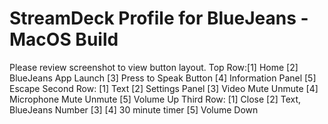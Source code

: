 # StreamDeck Profile for BlueJeans - MacOS Build
Please review screenshot to view button layout.
Top Row:[1] Home [2] BlueJeans App Launch [3] Press to Speak Button [4] Information Panel [5] Escape
Second Row: [1] Text [2] Settings Panel [3] Video Mute Unmute [4] Microphone Mute Unmute [5] Volume Up
Third Row: [1] Close [2] Text, BlueJeans Number [3] [4] 30 minute timer [5] Volume Down
